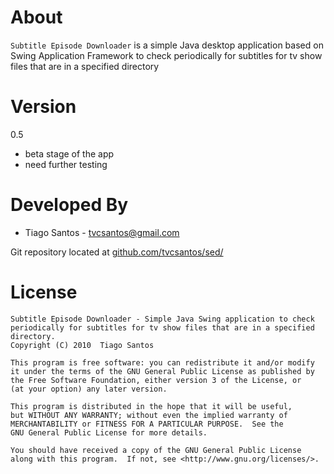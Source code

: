 About
=====
`Subtitle Episode Downloader` is a simple Java desktop application based 
on Swing Application Framework to check periodically for subtitles for tv
show files that are in a specified directory

Version
=====
0.5

* beta stage of the app
* need further testing

Developed By
============
* Tiago Santos - <tvcsantos@gmail.com>

Git repository located at
[github.com/tvcsantos/sed/](https://github.com/tvcsantos/sed/)


License
=======
    Subtitle Episode Downloader - Simple Java Swing application to check
    periodically for subtitles for tv show files that are in a specified directory.
    Copyright (C) 2010  Tiago Santos

    This program is free software: you can redistribute it and/or modify
    it under the terms of the GNU General Public License as published by
    the Free Software Foundation, either version 3 of the License, or
    (at your option) any later version.

    This program is distributed in the hope that it will be useful,
    but WITHOUT ANY WARRANTY; without even the implied warranty of
    MERCHANTABILITY or FITNESS FOR A PARTICULAR PURPOSE.  See the
    GNU General Public License for more details.

    You should have received a copy of the GNU General Public License
    along with this program.  If not, see <http://www.gnu.org/licenses/>.
